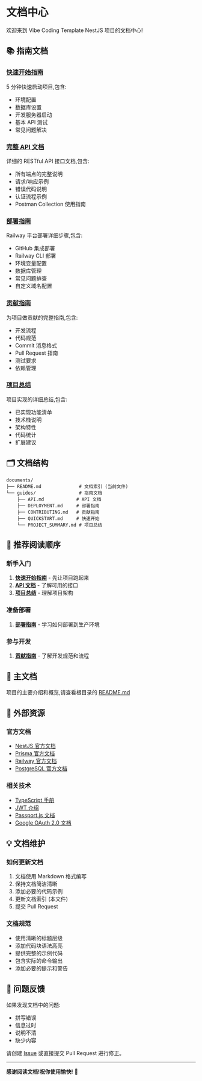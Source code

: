 # 文档中心

欢迎来到 Vibe Coding Template NestJS 项目的文档中心!

## 📚 指南文档

### [快速开始指南](guides/QUICKSTART.md)
5 分钟快速启动项目,包含:
- 环境配置
- 数据库设置
- 开发服务器启动
- 基本 API 测试
- 常见问题解决

### [完整 API 文档](guides/API.md)
详细的 RESTful API 接口文档,包含:
- 所有端点的完整说明
- 请求/响应示例
- 错误代码说明
- 认证流程示例
- Postman Collection 使用指南

### [部署指南](guides/DEPLOYMENT.md)
Railway 平台部署详细步骤,包含:
- GitHub 集成部署
- Railway CLI 部署
- 环境变量配置
- 数据库管理
- 常见问题排查
- 自定义域名配置

### [贡献指南](guides/CONTRIBUTING.md)
为项目做贡献的完整指南,包含:
- 开发流程
- 代码规范
- Commit 消息格式
- Pull Request 指南
- 测试要求
- 依赖管理

### [项目总结](guides/PROJECT_SUMMARY.md)
项目实现的详细总结,包含:
- 已实现功能清单
- 技术栈说明
- 架构特性
- 代码统计
- 扩展建议

## 🗂️ 文档结构

```
documents/
├── README.md              # 文档索引 (当前文件)
└── guides/                # 指南文档
    ├── API.md            # API 文档
    ├── DEPLOYMENT.md     # 部署指南
    ├── CONTRIBUTING.md   # 贡献指南
    ├── QUICKSTART.md     # 快速开始
    └── PROJECT_SUMMARY.md # 项目总结
```

## 🚀 推荐阅读顺序

### 新手入门
1. **[快速开始指南](guides/QUICKSTART.md)** - 先让项目跑起来
2. **[API 文档](guides/API.md)** - 了解可用的接口
3. **[项目总结](guides/PROJECT_SUMMARY.md)** - 理解项目架构

### 准备部署
1. **[部署指南](guides/DEPLOYMENT.md)** - 学习如何部署到生产环境

### 参与开发
1. **[贡献指南](guides/CONTRIBUTING.md)** - 了解开发规范和流程

## 📖 主文档

项目的主要介绍和概览,请查看根目录的 [README.md](../README.md)

## 🔗 外部资源

### 官方文档
- [NestJS 官方文档](https://docs.nestjs.com/)
- [Prisma 官方文档](https://www.prisma.io/docs)
- [Railway 官方文档](https://docs.railway.app/)
- [PostgreSQL 官方文档](https://www.postgresql.org/docs/)

### 相关技术
- [TypeScript 手册](https://www.typescriptlang.org/docs/)
- [JWT 介绍](https://jwt.io/introduction)
- [Passport.js 文档](http://www.passportjs.org/docs/)
- [Google OAuth 2.0 文档](https://developers.google.com/identity/protocols/oauth2)

## 💡 文档维护

### 如何更新文档

1. 文档使用 Markdown 格式编写
2. 保持文档简洁清晰
3. 添加必要的代码示例
4. 更新文档索引 (本文件)
5. 提交 Pull Request

### 文档规范

- 使用清晰的标题层级
- 添加代码块语法高亮
- 提供完整的示例代码
- 包含实际的命令输出
- 添加必要的提示和警告

## 🐛 问题反馈

如果发现文档中的问题:
- 拼写错误
- 信息过时
- 说明不清
- 缺少内容

请创建 [Issue](https://github.com/your-repo/issues) 或直接提交 Pull Request 进行修正。

---

**感谢阅读文档!祝你使用愉快!** 🎉
